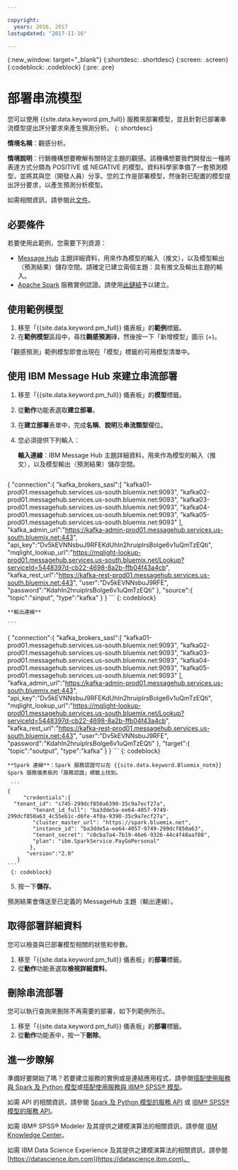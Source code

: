 ```yaml
---

copyright:
  years: 2016, 2017
lastupdated: "2017-11-16"

---
```


{:new_window: target="_blank"}
{:shortdesc: .shortdesc}
{:screen: .screen}
{:codeblock: .codeblock}
{:pre: .pre}

# 部署串流模型

您可以使用 {{site.data.keyword.pm_full}} 服務來部署模型，並且針對已部署串流模型提出評分要求來產生預測分析。
{: shortdesc}

**情境名稱**：觀感分析。

**情境說明**：行銷機構想要瞭解有關特定主題的觀感。該機構想要我們開發出一種將表達方式分類為 POSITIVE 或 NEGATIVE 的模型。資料科學家準備了一套預測模型，並將其與您（開發人員）分享。您的工作是部署模型，然後對已配置的模型提出評分要求，以產生預測分析模型。

如需相關資訊，請參閱此[文件](https://github.com/pmservice/tweet-sentiment-prediction)。

## 必要條件

若要使用此範例，您需要下列資源：

* [Message Hub](https://console.bluemix.net/catalog/services/message-hub) 主題詳細資料，用來作為模型的輸入（推文），以及模型輸出（預測結果）儲存空間。請確定已建立兩個主題：具有推文及輸出主題的輸入。
* [Apache Spark](https://console.bluemix.net/catalog/services/apache-spark) 服務實例認證。請使用[此鏈結](https://console.bluemix.net/catalog/services/apache-spark)予以建立。


## 使用範例模型

1. 移至「{{site.data.keyword.pm_full}} 儀表板」的**範例**標籤。
2. 在**範例模型**區段中，尋找**觀感預測**磚，然後按一下「新增模型」圖示 (+)。

「觀感預測」範例模型即會出現在「模型」標籤的可用模型清單中。


## 使用 IBM Message Hub 來建立串流部署

1.  移至「{{site.data.keyword.pm_full}} 儀表板」的**模型**標籤。
2.  從**動作**功能表選取**建立部署**。
3.  在**建立部署**表單中，完成**名稱**、**說明**及**串流類型**欄位。
4.  您必須提供下列輸入：

    **輸入連線**：IBM Message Hub 主題詳細資料，用來作為模型的輸入（推文），以及模型輸出（預測結果）儲存空間。

    ```
  {
     "connection":{
      "kafka_brokers_sasl":[
         "kafka01-prod01.messagehub.services.us-south.bluemix.net:9093",
         "kafka02-prod01.messagehub.services.us-south.bluemix.net:9093",
         "kafka03-prod01.messagehub.services.us-south.bluemix.net:9093",
         "kafka04-prod01.messagehub.services.us-south.bluemix.net:9093",
         "kafka05-prod01.messagehub.services.us-south.bluemix.net:9093"
      ],
      "kafka_admin_url":"https://kafka-admin-prod01.messagehub.services.us-south.bluemix.net:443",
      "api_key":"Dv5kEVNNsbuJ9RFEKdUhIn2hruipIrsBolge6v1uQmTzEQti",
      "mqlight_lookup_url":"https://mqlight-lookup-prod01.messagehub.services.us-south.bluemix.net/Lookup?serviceId=5448397d-cb22-4698-8a2b-ffb04f43a4cb",
      "kafka_rest_url":"https://kafka-rest-prod01.messagehub.services.us-south.bluemix.net:443",
      "user":"Dv5kEVNNsbuJ9RFE",
      "password":"KdahIn2hruipIrsBolge6v1uQmTzEQti"
   },
   "source":{
      "topic":"sinput",
         "type":"kafka"
      }
   }
    ```
    {: codeblock}

    **輸出連線**

    ```
 {
    "connection":{
      "kafka_brokers_sasl":[
         "kafka01-prod01.messagehub.services.us-south.bluemix.net:9093",
         "kafka02-prod01.messagehub.services.us-south.bluemix.net:9093",
         "kafka03-prod01.messagehub.services.us-south.bluemix.net:9093",
         "kafka04-prod01.messagehub.services.us-south.bluemix.net:9093",
         "kafka05-prod01.messagehub.services.us-south.bluemix.net:9093"
      ],
      "kafka_admin_url":"https://kafka-admin-prod01.messagehub.services.us-south.bluemix.net:443",
      "api_key":"Dv5kEVNNsbuJ9RFEKdUhIn2hruipIrsBolge6v1uQmTzEQti",
      "mqlight_lookup_url":"https://mqlight-lookup-prod01.messagehub.services.us-south.bluemix.net/Lookup?serviceId=5448397d-cb22-4698-8a2b-ffb04f43a4cb",
      "kafka_rest_url":"https://kafka-rest-prod01.messagehub.services.us-south.bluemix.net:443",
      "user":"Dv5kEVNNsbuJ9RFE",
      "password":"KdahIn2hruipIrsBolge6v1uQmTzEQti"
   },
   "target":{
      "topic":"soutput",
         "type":"kafka"
      }
   }
    ```
    {: codeblock}

    **Spark 連線**：Spark 服務認證可以在 {{site.data.keyword.Bluemix_notm}} Spark 服務儀表板的「服務認證」標籤上找到。

     ```
    {
         "credentials":{
      "tenant_id": "s745-299dcf850a6390-35c9a7ecf27a",
            "tenant_id_full": "ba3dde5a-ee64-4057-9749-299dcf850a63_4c55eb1c-d6fe-4f0a-9390-35c9a7ecf27a",
            "cluster_master_url": "https://spark.bluemix.net",
            "instance_id": "ba3dde5a-ee64-4057-9749-299dcf850a63",
            "tenant_secret": "c0cba7a4-7b19-46e6-9326-44c4f48aaf08",
            "plan": "ibm.SparkService.PayGoPersonal"
           },
          "version":"2.0"
       }
    ```
     {: codeblock}

5. 按一下**儲存**。

預測結果會傳送至已定義的 MessageHub 主題（輸出連線）。

## 取得部署詳細資料

您可以檢查與已部署模型相關的狀態和參數。

1. 移至「{{site.data.keyword.pm_full}} 儀表板」的**部署**標籤。
2. 從**動作**功能表選取**檢視詳細資料**。

## 刪除串流部署

您可以執行查詢來刪除不再需要的部署，如下列範例所示。

1. 移至「{{site.data.keyword.pm_full}} 儀表板」的**部署**標籤。
2. 從**動作**功能表中，按一下**刪除**。

## 進一步瞭解

準備好要開始了嗎？若要建立服務的實例或是連結應用程式，請參閱[搭配使用服務與 Spark 及 Python 模型](using_pm_service_dsx.html)或[搭配使用服務與 IBM® SPSS® 模型](using_pm_service.html)。

如需 API 的相關資訊，請參閱 [Spark 及 Python 模型的服務 API](pm_service_api_spark.html) 或 [IBM® SPSS® 模型的服務 API](pm_service_api_spss.html)。

如需 IBM® SPSS® Modeler 及其提供之建模演算法的相關資訊，請參閱 [IBM Knowledge Center](https://www.ibm.com/support/knowledgecenter/SS3RA7)。

如需 IBM Data Science Experience 及其提供之建模演算法的相關資訊，請參閱 [https://datascience.ibm.com](https://datascience.ibm.com)。
